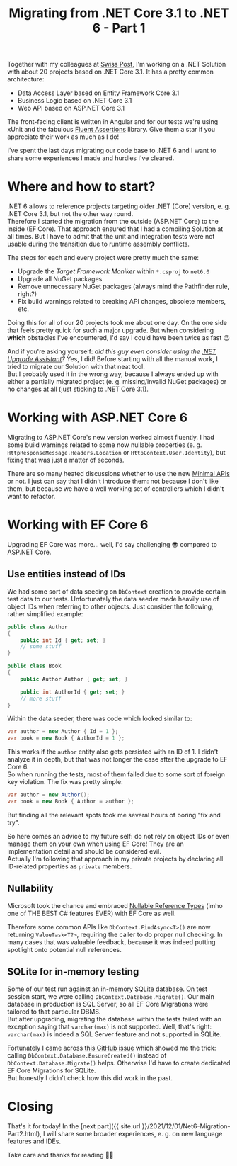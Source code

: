 ﻿---
layout: post
title: Migrating from .NET Core 3.1 to .NET 6 - Part 1
comment_issue_id: 11
---

Together with my colleagues at [Swiss Post](https://developer.apis.post.ch), I'm working on a .NET Solution with about 20 projects based on .NET Core 3.1. It has a pretty common architecture:
- Data Access Layer based on Entity Framework Core 3.1
- Business Logic based on .NET Core 3.1
- Web API based on ASP.NET Core 3.1

The front-facing client is written in Angular and for our tests we're using xUnit and the fabulous [Fluent Assertions](https://github.com/fluentassertions/fluentassertions) library. Give them a star if you appreciate their work as much as I do!

I've spent the last days migrating our code base to .NET 6 and I want to share some experiences I made and hurdles I've cleared.

# Where and how to start?
.NET 6 allows to reference projects targeting older .NET (Core) version, e. g. .NET Core 3.1, but not the other way round.\
Therefore I started the migration from the outside (ASP.NET Core) to the inside (EF Core). That approach ensured that I had a compiling Solution at all times. But I have to admit that the unit and integration tests were not usable during the transition due to runtime assembly conflicts.

The steps for each and every project were pretty much the same:
- Upgrade the _Target Framework Moniker_ within `*.csproj` to `net6.0`
- Upgrade all NuGet packages
- Remove unnecessary NuGet packages (always mind the Pathfinder rule, right?)
- Fix build warnings related to breaking API changes, obsolete members, etc.

Doing this for all of our 20 projects took me about one day. On the one side that feels pretty quick for such a major upgrade. But when considering __which__ obstacles I've encountered, I'd say I could have been twice as fast 😉

And if you're asking yourself: _did this guy even consider using the [.NET Upgrade Assistant](https://dotnet.microsoft.com/platform/upgrade-assistant)?_ Yes, I did! Before starting with all the manual work, I tried to migrate our Solution with that neat tool.\
But I probably used it in the wrong way, because I always ended up with either a partially migrated project (e. g. missing/invalid NuGet packages) or no changes at all (just sticking to .NET Core 3.1).

# Working with ASP.NET Core 6
Migrating to ASP.NET Core's new version worked almost fluently. I had some build warnings related to some now nullable properties (e. g. `HttpResponseMessage.Headers.Location` or `HttpContext.User.Identity`), but fixing that was just a matter of seconds.

There are so many heated discussions whether to use the new [Minimal APIs](https://docs.microsoft.com/en-us/aspnet/core/fundamentals/minimal-apis) or not. I just can say that I didn't introduce them: not because I don't like them, but because we have a well working set of controllers which I didn't want to refactor.

# Working with EF Core 6
Upgrading EF Core was more... well, I'd say challenging 😎 compared to ASP.NET Core.

## Use entities instead of IDs
We had some sort of data seeding on `DbContext` creation to provide certain test data to our tests. Unfortunately the data seeder made heavily use of object IDs when referring to other objects. Just consider the following, rather simplified example:
```c#
public class Author
{
    public int Id { get; set; }
    // some stuff
}

public class Book
{
    public Author Author { get; set; }

    public int AuthorId { get; set; }
    // more stuff
}
```

Within the data seeder, there was code which looked similar to:
```c#
var author = new Author { Id = 1 };
var book = new Book { AuthorId = 1 };
```

This works if the `author` entity also gets persisted with an ID of 1. I didn't analyze it in depth, but that was not longer the case after the upgrade to EF Core 6.\
So when running the tests, most of them failed due to some sort of foreign key violation. The fix was pretty simple:
```c#
var author = new Author();
var book = new Book { Author = author };
```

But finding all the relevant spots took me several hours of boring "fix and try".

So here comes an advice to my future self: do not rely on object IDs or even manage them on your own when using EF Core! They are an implementation detail and should be considered evil.\
Actually I'm following that approach in my private projects by declaring all ID-related properties as `private` members.

## Nullability
Microsoft took the chance and embraced [Nullable Reference Types](https://docs.microsoft.com/en-us/dotnet/csharp/nullable-references) (imho one of THE BEST C# features EVER) with EF Core as well.

Therefore some common APIs like `DbContext.FindAsync<T>()` are now returning `ValueTask<T?>`, requiring the caller to do proper null checking. In many cases that was valuable feedback, because it was indeed putting spotlight onto potential null references.

## SQLite for in-memory testing
Some of our test run against an in-memory SQLite database. On test session start, we were calling `DbContext.Database.Migrate()`. Our main database in production is SQL Server, so all EF Core Migrations were tailored to that particular DBMS.\
But after upgrading, migrating the database within the tests failed with an exception saying that `varchar(max)` is not supported. Well, that's right: `varchar(max)` is indeed a SQL Server feature and not supported in SQLite.

Fortunately I came across [this GitHub issue](https://github.com/dotnet/efcore/issues/7030) which showed me the trick: calling `DbContext.Database.EnsureCreated()` instead of `DbContext.Database.Migrate()` helps. Otherwise I'd have to create dedicated EF Core Migrations for SQLite.\
But honestly I didn't check how this did work in the past.

# Closing
That's it for today! In the [next part]({{ site.url }}/2021/12/01/Net6-Migration-Part2.html), I will share some broader experiences, e. g. on new language features and IDEs.

Take care and thanks for reading 👋🏻
